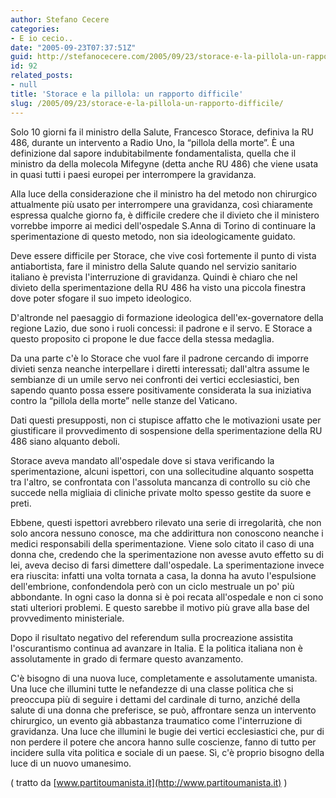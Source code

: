 ```yaml
---
author: Stefano Cecere
categories:
- E io cecio..
date: "2005-09-23T07:37:51Z"
guid: http://stefanocecere.com/2005/09/23/storace-e-la-pillola-un-rapporto-difficile/
id: 92
related_posts:
- null
title: 'Storace e la pillola: un rapporto difficile'
slug: /2005/09/23/storace-e-la-pillola-un-rapporto-difficile/
---
```


Solo 10 giorni fa il ministro della Salute, Francesco Storace, definiva la RU 486, durante un intervento a Radio Uno, la &#x201c;pillola della morte&#x201d;. &#xc8; una definizione dal sapore indubitabilmente fondamentalista, quella che il ministro da della molecola Mifegyne (detta anche RU 486) che viene usata in quasi tutti i paesi europei per interrompere la gravidanza.

Alla luce della considerazione che il ministro ha del metodo non chirurgico attualmente pi&#xf9; usato per interrompere una gravidanza, cos&#xec; chiaramente espressa qualche giorno fa, è difficile credere che il divieto che il ministero vorrebbe imporre ai medici dell'ospedale S.Anna di Torino di continuare la sperimentazione di questo metodo, non sia ideologicamente guidato.

Deve essere difficile per Storace, che vive cos&#xec; fortemente il punto di vista antiabortista, fare il ministro della Salute quando nel servizio sanitario italiano è prevista l'interruzione di gravidanza. Quindi è chiaro che nel divieto della sperimentazione della RU 486 ha visto una piccola finestra dove poter sfogare il suo impeto ideologico.

D'altronde nel paesaggio di formazione ideologica dell'ex-governatore della regione Lazio, due sono i ruoli concessi: il padrone e il servo. E Storace a questo proposito ci propone le due facce della stessa medaglia.

Da una parte c'è lo Storace che vuol fare il padrone cercando di imporre divieti senza neanche interpellare i diretti interessati; dall'altra assume le sembianze di un umile servo nei confronti dei vertici ecclesiastici, ben sapendo quanto possa essere positivamente considerata la sua iniziativa contro la &#x201c;pillola della morte&#x201d; nelle stanze del Vaticano.

Dati questi presupposti, non ci stupisce affatto che le motivazioni usate per giustificare il provvedimento di sospensione della sperimentazione della RU 486 siano alquanto deboli.

Storace aveva mandato all'ospedale dove si stava verificando la sperimentazione, alcuni ispettori, con una sollecitudine alquanto sospetta tra l'altro, se confrontata con l'assoluta mancanza di controllo su ciò che succede nella migliaia di cliniche private molto spesso gestite da suore e preti.

Ebbene, questi ispettori avrebbero rilevato una serie di irregolarit&#xe0;, che non solo ancora nessuno conosce, ma che addirittura non conoscono neanche i medici responsabili della sperimentazione. Viene solo citato il caso di una donna che, credendo che la sperimentazione non avesse avuto effetto su di lei, aveva deciso di farsi dimettere dall'ospedale. La sperimentazione invece era riuscita: infatti una volta tornata a casa, la donna ha avuto l'espulsione dell'embrione, confondendola però con un ciclo mestruale un po' pi&#xf9; abbondante. In ogni caso la donna si è poi recata all'ospedale e non ci sono stati ulteriori problemi. E questo sarebbe il motivo pi&#xf9; grave alla base del provvedimento ministeriale.

Dopo il risultato negativo del referendum sulla procreazione assistita l'oscurantismo continua ad avanzare in Italia. E la politica italiana non è assolutamente in grado di fermare questo avanzamento.

C'è bisogno di una nuova luce, completamente e assolutamente umanista. Una luce che illumini tutte le nefandezze di una classe politica che si preoccupa pi&#xf9; di seguire i dettami del cardinale di turno, anzich&#xe9; della salute di una donna che preferisce, se può, affrontare senza un intervento chirurgico, un evento gi&#xe0; abbastanza traumatico come l'interruzione di gravidanza. Una luce che illumini le bugie dei vertici ecclesiastici che, pur di non perdere il potere che ancora hanno sulle coscienze, fanno di tutto per incidere sulla vita politica e sociale di un paese. S&#xec;, c'è proprio bisogno della luce di un nuovo umanesimo.

( tratto da [www.partitoumanista.it](http://www.partitoumanista.it) )